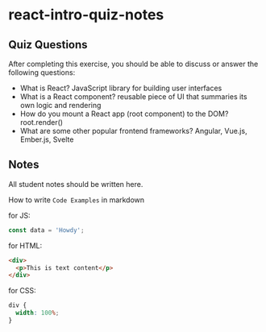 # react-intro-quiz-notes

## Quiz Questions

After completing this exercise, you should be able to discuss or answer the following questions:

- What is React?
  JavaScript library for building user interfaces
- What is a React component?
  reusable piece of UI that summaries its own logic and rendering
- How do you mount a React app (root component) to the DOM?
  root.render()
- What are some other popular frontend frameworks?
  Angular, Vue.js, Ember.js, Svelte

## Notes

All student notes should be written here.

How to write `Code Examples` in markdown

for JS:

```javascript
const data = 'Howdy';
```

for HTML:

```html
<div>
  <p>This is text content</p>
</div>
```

for CSS:

```css
div {
  width: 100%;
}
```
